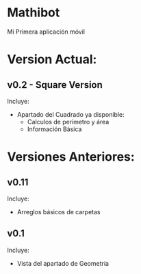 # Mathibot
Mi Primera aplicación móvil

# Version Actual:

## v0.2 - Square Version

Incluye:
- Apartado del Cuadrado ya disponible:
    - Calculos de perímetro y área
    - Información Básica

# Versiones Anteriores:

## v0.11

Incluye:

- Arreglos básicos de carpetas

## v0.1

Incluye:

- Vista del apartado de Geometría
